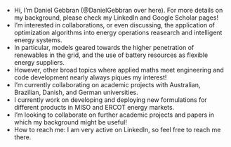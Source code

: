 - Hi, I’m Daniel Gebbran (@DanielGebbran over here). For more details on my background, please check my LinkedIn and Google Scholar pages! 
- I’m interested in collaborations, or even discussing, the application of optimization algorithms into energy operations reasearch and intelligent energy systems. 
- In particular, models geared towards the higher penetration of renewables in the grid, and the use of battery resources as flexible energy suppliers.
- However, other broad topics where applied maths meet engineering and code development nearly always piques my interest!
- I’m currently collaborating on academic projects with Australian, Brazilian, Danish, and German universities.
- I currently work on developing and deploying new formulations for different products in MISO and ERCOT energy markets.
- I’m looking to collaborate on further academic projects and papers in which my background might be useful!
- How to reach me: I am very active on LinkedIn, so feel free to reach me there. 

<!---
DanielGebbran/DanielGebbran is a ✨ special ✨ repository because its `README.md` (this file) appears on your GitHub profile.
You can click the Preview link to take a look at your changes.
--->
